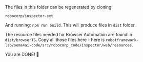 The files in this folder can be regenerated by cloning:

`robocorp/inspector-ext`

And running: `npm run build`.
This will produce files in `dist` folder.

The resource files needed for Browser Automation are found in `dist/browserTS`.
Copy all those files here - here is `robotframework-lsp/sema4ai-code/src/robocorp_code/inspector/web/resources`.

You are DONE! 🚀
